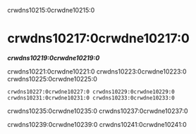 crwdns10215:0crwdne10215:0
# crwdns10217:0crwdne10217:0

***crwdns10219:0crwdne10219:0***

crwdns10221:0crwdne10221:0 crwdns10223:0crwdne10223:0 crwdns10225:0crwdne10225:0

```{figure} ../figures/communication.jpg
crwdns10227:0crwdne10227:0 crwdns10229:0crwdne10229:0 crwdns10231:0crwdne10231:0 crwdns10233:0crwdne10233:0
```

crwdns10235:0crwdne10235:0 crwdns10237:0crwdne10237:0

crwdns10239:0crwdne10239:0 crwdns10241:0crwdne10241:0
